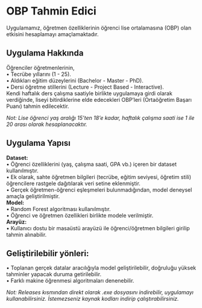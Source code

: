 # OBP Tahmin Edici

Uygulamamız, öğretmen özelliklerinin öğrenci lise ortalamasına (OBP) olan etkisini hesaplamayı amaçlamaktadır. 

## Uygulama Hakkında

Öğrenciler öğretmenlerinin,  
• Tecrübe yıllarını (1 - 25).  
• Aldıkları eğitim düzeylerini (Bachelor - Master - PhD).  
• Dersi öğretme stillerini (Lecture - Project Based - Interactive).  
Kendi haftalık ders çalışma saatiyle birlikte uygulamaya girdi olarak verdiğinde, liseyi bitirdiklerine elde edecekleri OBP’leri (Ortaöğretim Başarı Puanı) tahmin edilecektir.  

*Not: Lise öğrenci yaş aralığı 15’ten 18’e kadar, haftalık çalışma saati ise 1 ile 20 arası olarak hesaplanacaktır.*

## Uygulama Yapısı

**Dataset:**  
	•	Öğrenci özelliklerini (yaş, çalışma saati, GPA vb.) içeren bir dataset kullanılmıştır.    
	•	Ek olarak, sahte öğretmen bilgileri (tecrübe, eğitim seviyesi, öğretim stili) öğrencilere rastgele dağıtılarak veri setine eklenmiştir.    
	•	Gerçek öğretmen-öğrenci eşleşmeleri bulunmadığından, model deneysel amaçla geliştirilmiştir.  
**Model:**  
	•	Random Forest algoritması kullanılmıştır.  
	•	Öğrenci ve öğretmen özellikleri birlikte modele verilmiştir.  
**Arayüz:**  
	•	Kullanıcı dostu bir masaüstü arayüzü ile öğrenci/öğretmen bilgileri girilip tahmin alınabilir.  


## Geliştirilebilir yönleri:
• Toplanan gerçek datalar aracılığıyla model geliştirilebilir, doğruluğu yüksek tahminler yapacak duruma getirilebilir.  
• Farklı makine öğrenmesi algoritmaları denenebilir.  


*Not: Releases kısmından direkt olarak .exe dosyasını indirebilir, uygulamayı kullanabilirsiniz. İstemezseniz kaynak kodları indirip çalıştırabilirsiniz.*
